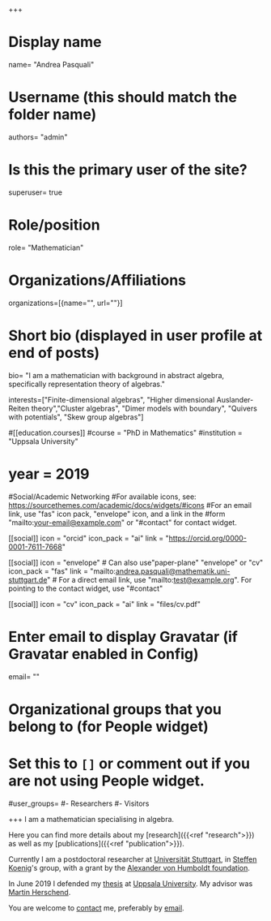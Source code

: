 +++
# Display name
name= "Andrea Pasquali"

# Username (this should match the folder name)
authors= "admin"

# Is this the primary user of the site?
superuser= true

# Role/position
role= "Mathematician"

# Organizations/Affiliations
organizations=[{name="", url=""}]

# Short bio (displayed in user profile at end of posts)
bio= "I am a mathematician with background in abstract algebra, specifically representation theory of algebras."

interests=["Finite-dimensional algebras", "Higher dimensional Auslander-Reiten theory","Cluster algebras", "Dimer models with boundary", "Quivers with potentials", "Skew group algebras"]


#[[education.courses]]
#course = "PhD in Mathematics" 
#institution = "Uppsala University"
# year = 2019


#Social/Academic Networking
#For available icons, see: https://sourcethemes.com/academic/docs/widgets/#icons
#For an email link, use "fas" icon pack, "envelope" icon, and a link in the
#form "mailto:your-email@example.com" or "#contact" for contact widget.


[[social]]
 icon = "orcid"
 icon_pack = "ai"
 link = "https://orcid.org/0000-0001-7611-7668"

[[social]]
 icon = "envelope" # Can also use"paper-plane" "envelope" or "cv"
 icon_pack = "fas"
 link = "mailto:andrea.pasquali@mathematik.uni-stuttgart.de" # For a direct email link, use "mailto:test@example.org". For pointing to the contact widget, use "#contact"

[[social]]
 icon = "cv"
 icon_pack = "ai"
 link = "files/cv.pdf"

# Enter email to display Gravatar (if Gravatar enabled in Config)
email= ""
  
# Organizational groups that you belong to (for People widget)
#   Set this to `[]` or comment out if you are not using People widget.  
#user_groups=
#- Researchers
#- Visitors

+++
I am a mathematician specialising in algebra. 

Here you can find more details about my [research]({{<ref "research">}}) as well as my [publications]({{<ref "publication">}}).

Currently I am a postdoctoral researcher at [Universität Stuttgart](https://www.iaz.uni-stuttgart.de/en/index.html), in [Steffen Koenig](https://pnp.mathematik.uni-stuttgart.de/iaz/iaz1/Koenig/index.html)'s group, with a grant by the [Alexander von Humboldt foundation](https://www.humboldt-foundation.de/web/home.html). 

In June 2019 I defended my [thesis](/files/thesis.pdf) at [Uppsala University](http://www.math.uu.se/?languageId=1). My advisor was [Martin Herschend](http://www2.math.uu.se/~martinh/).

You are welcome to [contact](/contact) me, preferably by [email](mailto:andrea.pasquali@mathematik.uni-stuttgart.de).


